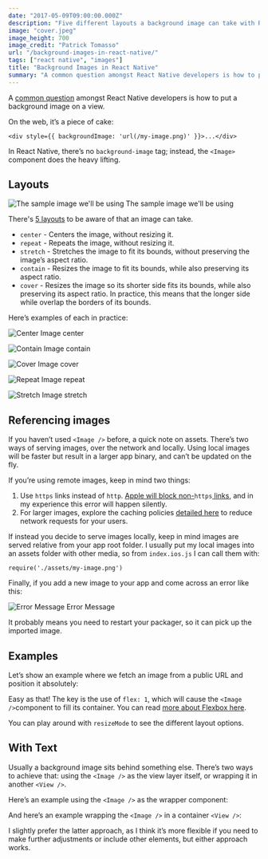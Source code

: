 ```yaml
---
date: "2017-05-09T09:00:00.000Z"
description: "Five different layouts a background image can take with React Native"
image: "cover.jpeg"
image_height: 700
image_credit: "Patrick Tomasso"
url: "/background-images-in-react-native/"
tags: ["react native", "images"]
title: "Background Images in React Native"
summary: "A common question amongst React Native developers is how to put a background image on a view. Let's answer it."
---
```


A [common question](http://stackoverflow.com/questions/29322973/whats-the-best-way-to-add-a-full-screen-background-image-in-react-native) amongst React Native developers is how to put a background image on a view.

On the web, it’s a piece of cake:

```
<div style={{ backgroundImage: 'url(/my-image.png)' }}>...</div>
```

In React Native, there’s no `background-image` tag; instead, the `<Image>`
component does the heavy lifting.

## Layouts

![The sample image we'll be using](images/sample.jpg)
<capt>The sample image we'll be using</capt>

There's [5 layouts](https://facebook.github.io/react-native/docs/image.html#resizemode) to
be aware of that an image can take.

* `center` - Centers the image, without resizing it.
* `repeat` - Repeats the image, without resizing it.
* `stretch` - Stretches the image to fit its bounds, without preserving the
image’s aspect ratio.
* `contain` - Resizes the image to fit its bounds, while also preserving its
aspect ratio.
* `cover` - Resizes the image so its shorter side fits its bounds, while also
preserving its aspect ratio. In practice, this means that the longer side while
overlap the borders of its bounds.

Here’s examples of each in practice:

![Center Image](images/center.png)
<capt>center</centeR>

![Contain Image](images/contain.jpg)
<capt>contain</capt>

![Cover Image](images/cover.png)
<capt>cover</capt>

![Repeat Image](images/repeat.jpg)
<capt>repeat</capt>

![Stretch Image](images/stretch.png)
<capt>stretch</capt>

## Referencing images

If you haven’t used `<Image />` before, a quick note on assets. There’s two ways
of serving images, over the network and locally. Using local images will be
faster but result in a larger app binary, and can’t be updated on the fly.

If you’re using remote images, keep in mind two things:

1.  Use `https` links instead of `http`. [Apple will block
non-](https://developer.apple.com/news/?id=12212016b)`https`[
links](https://developer.apple.com/news/?id=12212016b), and in my experience
this error will happen silently.
1.  For larger images, explore the caching policies [detailed
here](https://facebook.github.io/react-native/docs/images.html#cache-control-ios-only)
to reduce network requests for your users.

If instead you decide to serve images locally, keep in mind images are served
relative from your app root folder. I usually put my local images into an assets
folder with other media, so from `index.ios.js` I can call them with:

`require('./assets/my-image.png')`

Finally, if you add a new image to your app and come across an error like this:

![Error Message](images/error.png)
<capt>Error Message</capt>

It probably means you need to restart your packager, so it can pick up the
imported image.

## Examples

Let’s show an example where we fetch an image from a public URL and position it
absolutely:

<script src="https://gist.github.com/thekevinscott/0381ad0ff8e2fe29c47f0e1ab71d5b74.js"></script>

Easy as that! The key is the use of `flex: 1`, which will cause the `<Image
/>`component to fill its container. You can read [more about Flexbox
here](https://facebook.github.io/react-native/docs/flexbox.html).

You can play around with `resizeMode` to see the different layout options.

## With Text

Usually a background image sits behind something else. There’s two ways to
achieve that: using the `<Image />` as the view layer itself, or wrapping it in
another `<View />`.

Here’s an example using the `<Image />` as the wrapper component:

<script src="https://gist.github.com/thekevinscott/0b2ba3dbd3e3c0b2efd9fd91a08a7696.js"></script>

And here’s an example wrapping the `<Image />` in a container `<View />`:

<script src="https://gist.github.com/thekevinscott/114fc100d47f68b5bd805c9fd32c35c0.js"></script>

I slightly prefer the latter approach, as I think it’s more flexible if you need
to make further adjustments or include other elements, but either approach
works.
